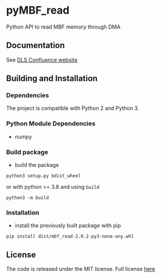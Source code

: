 # pyMBF_read

Python API to read MBF memory through DMA

## Documentation

See [DLS Confluence website](https://diamondlightsource.atlassian.net/wiki/spaces/DIAGTECHWEB/pages/851977/Direct+Memory+Access+API)

## Building and Installation

### Dependencies

The project is compatible with Python 2 and Python 3.

### Python Module Dependencies

* numpy

### Build package

* build the package
```
python3 setup.py bdist_wheel
```

or with python >= 3.8 and using `build`

```
python3 -m build
```

### Installation

* install the previously built package with pip
```
pip install dist/mbf_read-2.0.2-py3-none-any.whl
```

## License

The code is released under the MIT license. Full license [here](LICENSE)
